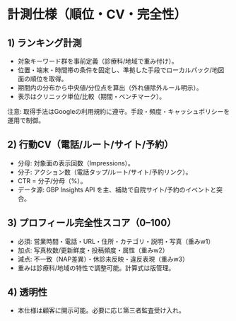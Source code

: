 # 計測仕様（順位・CV・完全性）

## 1) ランキング計測
- 対象キーワード群を事前定義（診療科/地域で重み付け）。
- 位置・端末・時間帯の条件を固定し、準拠した手段でローカルパック/地図面の順位を取得。
- 期間内の分布から中央値/分位点を算出（外れ値除外ルール明示）。
- 表示はクリニック単位/比較（期間・ベンチマーク）。

注意: 取得手法はGoogleの利用規約に遵守。手段・頻度・キャッシュポリシーを運用で制御。

## 2) 行動CV（電話/ルート/サイト/予約）
- 分母: 対象面の表示回数（Impressions）。
- 分子: アクション数（電話タップ/ルート/サイト/予約リンク）。
- CTR = 分子/分母（%）。
- データ源: GBP Insights API を主、補助で自院サイト/予約のイベントと突合。

## 3) プロフィール完全性スコア（0–100）
- 必須: 営業時間・電話・URL・住所・カテゴリ・説明・写真（重みw1）
- 加点: 写真枚数/更新鮮度・投稿頻度・属性（重みw2）
- 減点: 不一致（NAP差異）・休診未反映・違反表現（重みw3）
- 重みは診療科/地域の特性で調整可能。計算式は版管理。

## 4) 透明性
- 本仕様は顧客に開示可能。必要に応じ第三者監査受け入れ。
